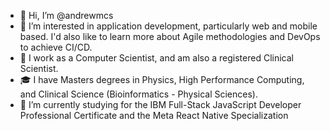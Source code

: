 - 👋 Hi, I’m @andrewmcs
- 👀 I’m interested in application development, particularly web and mobile based. I'd also like to learn more about Agile methodologies and DevOps to achieve CI/CD.
- 🏥 I work as a Computer Scientist, and am also a registered Clinical Scientist.
- 🎓 I have Masters degrees in Physics, High Performance Computing, and Clinical Science (Bioinformatics - Physical Sciences).
- 🌱 I’m currently studying for the IBM Full-Stack JavaScript Developer Professional Certificate and the Meta React Native Specialization
<!---
andrewmcs/andrewmcs is a ✨ special ✨ repository because its `README.md` (this file) appears on your GitHub profile.
You can click the Preview link to take a look at your changes.
--->
